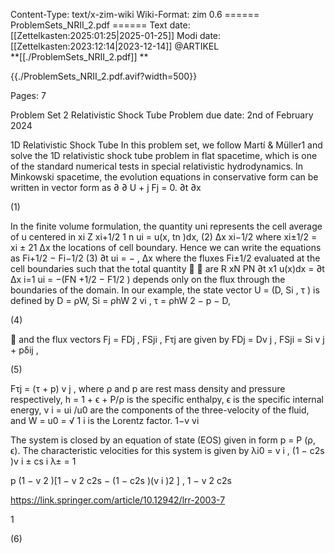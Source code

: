 Content-Type: text/x-zim-wiki
Wiki-Format: zim 0.6
====== ProblemSets_NRII_2.pdf ======
Text date: [[Zettelkasten:2025:01:25|2025-01-25]] Modi date: [[Zettelkasten:2023:12:14|2023-12-14]]
@ARTIKEL  
**[[./ProblemSets_NRII_2.pdf]] **



{{./ProblemSets_NRII_2.pdf.avif?width=500}}

Pages:           7


Problem Set 2
Relativistic Shock Tube Problem
due date: 2nd of February 2024

1D Relativistic Shock Tube
In this problem set, we follow Martı́ & Müller1 and solve the 1D relativistic shock tube
problem in flat spacetime, which is one of the standard numerical tests in special relativistic hydrodynamics. In Minkowski spacetime, the evolution equations in conservative
form can be written in vector form as
∂
∂
U + j Fj = 0.
∂t
∂x

(1)

In the finite volume formulation, the quantity uni represents the cell average of u centered
in xi
Z xi+1/2
1
n
ui =
u(x, tn )dx,
(2)
∆x xi−1/2
where xi±1/2 = xi ± 21 ∆x the locations of cell boundary. Hence we can write the equations
as
Fi+1/2 − Fi−1/2
(3)
∂t ui = −
,
∆x
where the fluxes Fi±1/2
evaluated
at the cell boundaries such that the total quantity

 are
R xN
PN
∂t x1 u(x)dx = ∂t ∆x i=1 ui = −(FN +1/2 − F1/2 ) depends only on the flux through
the boundaries of the domain.
In our example, the state vector U = (D, Si , τ ) is defined by
D = ρW,
Si = ρhW 2 vi ,
τ = ρhW 2 − p − D,

(4)


and the flux vectors Fj = FDj , FSji , Fτj are given by
FDj = Dv j ,
FSji = Si v j + pδij ,

(5)

Fτj = (τ + p) v j ,
where ρ and p are rest mass density and pressure respectively, h = 1 + ϵ + P/ρ is the
specific enthalpy, ϵ is the specific internal energy, v i = ui /u0 are the components of the
three-velocity of the fluid, and W = u0 = √ 1 i is the Lorentz factor.
1−v vi

The system is closed by an equation of state (EOS) given in form p = P (ρ, ϵ). The
characteristic velocities for this system is given by
λi0 = v i ,
(1 − c2s )v i ± cs
i
λ± =
1

p
(1 − v 2 )[1 − v 2 c2s − (1 − c2s )(v i )2 ]
,
1 − v 2 c2s

https://link.springer.com/article/10.12942/lrr-2003-7

1

(6)

